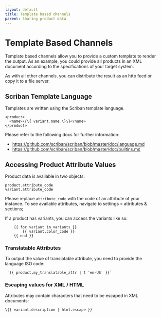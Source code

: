 ```yaml
---
layout: default
title: Template based channels
parent: Sharing product data
---
```


# Template Based Channels

Template based channels allow you to provide a custom template to render the output. As an example, you could provide all products in an XML document according to the specifications of your target system.

As with all other channels, you can distribute the result as an http feed or copy it to a file server.

## Scriban Template Language

Templates are written using the Scriban template language. 

    <product>
      <name>\{\{ variant.name \}\}</name>
    </product>

Please refer to the following docs for further information:

* https://github.com/scriban/scriban/blob/master/doc/language.md
* https://github.com/scriban/scriban/blob/master/doc/builtins.md
 
## Accessing Product Attribute Values

Product data is available in two objects:

    product.attribute_code
    variant.attribute_code

Please replace `attribute_code` with the code of an attribute of your instance. To see available attributes, navigate to settings > attributes & sections;

If a product has variants, you can access the variants like so:

```
    {{ for variant in variants }}
        {{ variant.color_code }}
    {{ end }}
```

### Translatable Attributes

To output the value of translatable attribute, you need to provide the language ISO code:

     `{{ product.my_translatable_attr | t 'en-US' }}`

### Escaping values for XML / HTML

Attributes may contain characters that need to be escaped in XML documents: 

    \{{ variant.description | html.escape }}